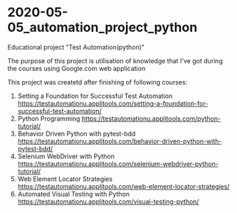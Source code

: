 # 2020-05-05_automation_project_python
 Educational project "Test Automation(python)"
 
 The purpose of this project is utilisation of knowledge that I've got during the courses using Google.com web application

 This project was createtd after finishing of following courses:
 1. Setting a Foundation for Successful Test Automation
    https://testautomationu.applitools.com/setting-a-foundation-for-successful-test-automation/
 2. Python Programming
    https://testautomationu.applitools.com/python-tutorial/
 3. Behavior Driven Python with pytest-bdd
    https://testautomationu.applitools.com/behavior-driven-python-with-pytest-bdd/
 4. Selenium WebDriver with Python
    https://testautomationu.applitools.com/selenium-webdriver-python-tutorial/
 5. Web Element Locator Strategies
    https://testautomationu.applitools.com/web-element-locator-strategies/
6. Automated Visual Testing with Python
    https://testautomationu.applitools.com/visual-testing-python/
